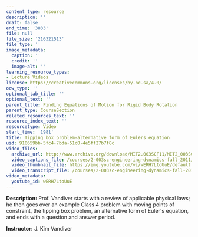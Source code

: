 ```yaml
---
content_type: resource
description: ''
draft: false
end_time: '3833'
file: null
file_size: '216321513'
file_type: ''
image_metadata:
  caption: ''
  credit: ''
  image-alt: ''
learning_resource_types:
- Lecture Videos
license: https://creativecommons.org/licenses/by-nc-sa/4.0/
ocw_type: ''
optional_tab_title: ''
optional_text: ''
parent_title: Finding Equations of Motion for Rigid Body Rotation
parent_type: CourseSection
related_resources_text: ''
resource_index_text: ''
resourcetype: Video
start_time: '1981'
title: Tipping box problem-alternative form of Eulers equation
uid: 910659bb-5fc4-7bda-51c0-4e5ff27b7f8c
video_files:
  archive_url: http://www.archive.org/download/MIT2.003SCF11/MIT2_003SCF11_lec13_300k.mp4
  video_captions_file: /courses/2-003sc-engineering-dynamics-fall-2011/2447a87b56ba5f43bbf234526b9782cf_wERH7LtoUuE.vtt
  video_thumbnail_file: https://img.youtube.com/vi/wERH7LtoUuE/default.jpg
  video_transcript_file: /courses/2-003sc-engineering-dynamics-fall-2011/f5d00f888a6f7def1067d931633d5201_wERH7LtoUuE.pdf
video_metadata:
  youtube_id: wERH7LtoUuE
---
```

**Description:** Prof. Vandiver starts with a review of applicable physical laws; he then goes over an example Class 4 problem with moving points of constraint, the tipping box problem, an alternative form of Euler's equation, and ends with a question and answer period.

**Instructor:** J. Kim Vandiver